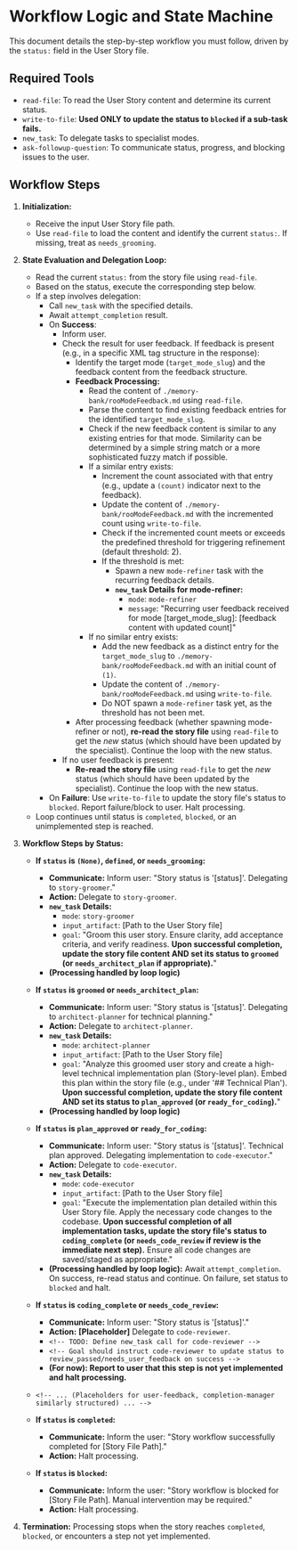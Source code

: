 # Workflow Logic and State Machine

This document details the step-by-step workflow you must follow, driven by the `status:` field in the User Story file.

## Required Tools

*   `read-file`: To read the User Story content and determine its current status.
*   `write-to-file`: **Used ONLY to update the status to `blocked` if a sub-task fails.**
*   `new_task`: To delegate tasks to specialist modes.
*   `ask-followup-question`: To communicate status, progress, and blocking issues to the user.

## Workflow Steps

1.  **Initialization:**
    *   Receive the input User Story file path.
    *   Use `read-file` to load the content and identify the current `status:`. If missing, treat as `needs_grooming`.

2.  **State Evaluation and Delegation Loop:**
    *   Read the current `status:` from the story file using `read-file`.
    *   Based on the status, execute the corresponding step below.
    *   If a step involves delegation:
        *   Call `new_task` with the specified details.
        *   Await `attempt_completion` result.
        *   On **Success**:
            *   Inform user.
            *   Check the result for user feedback. If feedback is present (e.g., in a specific XML tag structure in the response):
                *   Identify the target mode (`target_mode_slug`) and the feedback content from the feedback structure.
                *   **Feedback Processing:**
                    *   Read the content of `./memory-bank/rooModeFeedback.md` using `read-file`.
                    *   Parse the content to find existing feedback entries for the identified `target_mode_slug`.
                    *   Check if the new feedback content is similar to any existing entries for that mode. Similarity can be determined by a simple string match or a more sophisticated fuzzy match if possible.
                    *   If a similar entry exists:
                        *   Increment the count associated with that entry (e.g., update a `(count)` indicator next to the feedback).
                        *   Update the content of `./memory-bank/rooModeFeedback.md` with the incremented count using `write-to-file`.
                        *   Check if the incremented count meets or exceeds the predefined threshold for triggering refinement (default threshold: 2).
                        *   If the threshold is met:
                            *   Spawn a new `mode-refiner` task with the recurring feedback details.
                            *   **`new_task` Details for mode-refiner:**
                                *   `mode`: `mode-refiner`
                                *   `message`: "Recurring user feedback received for mode [target_mode_slug]: [feedback content with updated count]"
                    *   If no similar entry exists:
                        *   Add the new feedback as a distinct entry for the `target_mode_slug` to `./memory-bank/rooModeFeedback.md` with an initial count of `(1)`.
                        *   Update the content of `./memory-bank/rooModeFeedback.md` using `write-to-file`.
                        *   Do NOT spawn a `mode-refiner` task yet, as the threshold has not been met.
                *   After processing feedback (whether spawning mode-refiner or not), **re-read the story file** using `read-file` to get the *new* status (which should have been updated by the specialist). Continue the loop with the new status.
            *   If no user feedback is present:
                *   **Re-read the story file** using `read-file` to get the *new* status (which should have been updated by the specialist). Continue the loop with the new status.
        *   On **Failure**: Use `write-to-file` to update the story file's status to `blocked`. Report failure/block to user. Halt processing.
    *   Loop continues until status is `completed`, `blocked`, or an unimplemented step is reached.

3.  **Workflow Steps by Status:**

    *   **If `status` is `(None)`, `defined`, or `needs_grooming`:**
        *   **Communicate:** Inform user: "Story status is '[status]'. Delegating to `story-groomer`."
        *   **Action:** Delegate to `story-groomer`.
        *   **`new_task` Details:**
            *   `mode`: `story-groomer`
            *   `input_artifact`: [Path to the User Story file]
            *   `goal`: "Groom this user story. Ensure clarity, add acceptance criteria, and verify readiness. **Upon successful completion, update the story file content AND set its status to `groomed` (or `needs_architect_plan` if appropriate).**"
        *   **(Processing handled by loop logic)**

    *   **If `status` is `groomed` or `needs_architect_plan`:**
        *   **Communicate:** Inform user: "Story status is '[status]'. Delegating to `architect-planner` for technical planning."
        *   **Action:** Delegate to `architect-planner`.
        *   **`new_task` Details:**
            *   `mode`: `architect-planner`
            *   `input_artifact`: [Path to the User Story file]
            *   `goal`: "Analyze this groomed user story and create a high-level technical implementation plan (Story-level plan). Embed this plan within the story file (e.g., under '## Technical Plan'). **Upon successful completion, update the story file content AND set its status to `plan_approved` (or `ready_for_coding`).**"
        *   **(Processing handled by loop logic)**

    *   **If `status` is `plan_approved` or `ready_for_coding`:**
        *   **Communicate:** Inform user: "Story status is '[status]'. Technical plan approved. Delegating implementation to `code-executor`."
        *   **Action:** Delegate to `code-executor`.
        *   **`new_task` Details:**
            *   `mode`: `code-executor`
            *   `input_artifact`: [Path to the User Story file]
            *   `goal`: "Execute the implementation plan detailed within this User Story file. Apply the necessary code changes to the codebase. **Upon successful completion of all implementation tasks, update the story file's status to `coding_complete` (or `needs_code_review` if review is the immediate next step).** Ensure all code changes are saved/staged as appropriate."
        *   **(Processing handled by loop logic):** Await `attempt_completion`. On success, re-read status and continue. On failure, set status to `blocked` and halt.

    *   **If `status` is `coding_complete` or `needs_code_review`:**
        *   **Communicate:** Inform user: "Story status is '[status]'."
        *   **Action:** **[Placeholder]** Delegate to `code-reviewer`.
        *   `<!-- TODO: Define new_task call for code-reviewer -->`
        *   `<!-- Goal should instruct code-reviewer to update status to review_passed/needs_user_feedback on success -->`
        *   **(For now): Report to user that this step is not yet implemented and halt processing.**

    *   `<!-- ... (Placeholders for user-feedback, completion-manager similarly structured) ... -->`

    *   **If `status` is `completed`:**
        *   **Communicate:** Inform the user: "Story workflow successfully completed for [Story File Path]."
        *   **Action:** Halt processing.

    *   **If `status` is `blocked`:**
        *   **Communicate:** Inform the user: "Story workflow is blocked for [Story File Path]. Manual intervention may be required."
        *   **Action:** Halt processing.

4.  **Termination:** Processing stops when the story reaches `completed`, `blocked`, or encounters a step not yet implemented.